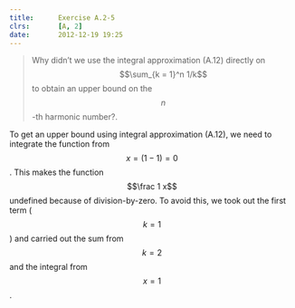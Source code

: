 ```yaml
---
title:      Exercise A.2-5
clrs:       [A, 2]
date:       2012-12-19 19:25
---
```


>Why didn’t we use the integral approximation (A.12) directly on $$\sum_{k = 1}^n 1/k$$ to obtain an upper bound on the $$n$$-th harmonic number?.

To get an upper bound using integral approximation (A.12), we need to integrate the function from $$x = (1 - 1) = 0$$. This makes the function $$\frac 1 x$$ undefined because of division-by-zero. To avoid this, we took out the first term ($$k = 1$$) and carried out the sum from $$k = 2$$ and the integral from $$x = 1$$.